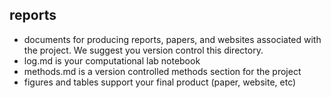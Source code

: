 ## reports
* documents for producing reports, papers, and websites associated with the project. We suggest you version control this directory. 
* log.md is your computational lab notebook
* methods.md is a version controlled methods section for the project
* figures and tables support your final product (paper, website, etc)
